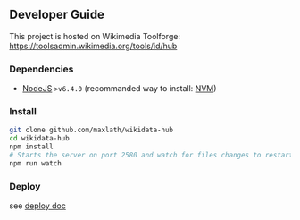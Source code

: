 
## Developer Guide

This project is hosted on Wikimedia Toolforge: https://toolsadmin.wikimedia.org/tools/id/hub

### Dependencies
* [NodeJS](https://nodejs.org) `>v6.4.0` (recommanded way to install: [NVM](https://github.com/creationix/nvm))

### Install
```sh
git clone github.com/maxlath/wikidata-hub
cd wikidata-hub
npm install
# Starts the server on port 2580 and watch for files changes to restart
npm run watch
```

### Deploy
see [deploy doc](https://github.com/maxlath/wikidata-hub/blob/master/docs/deploy.md)
